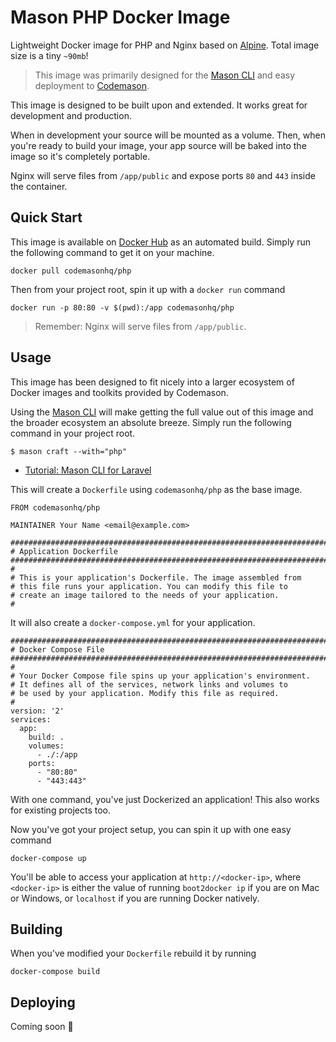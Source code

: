 # Mason PHP Docker Image

Lightweight Docker image for PHP and Nginx based on [Alpine](http://alpinelinux.org/). Total image size is a tiny `~90mb`!

> This image was primarily designed for the [Mason CLI](https://github.com/codemasonhq/mason-cli) and easy deployment to [Codemason](http://mason.ci). 


This image is designed to be built upon and extended. It works great for development and production.

When in development your source will be mounted as a volume. Then, when you're ready to build your image, your app source will be baked into the image so it's completely portable. 

Nginx will serve files from `/app/public` and expose ports `80` and `443` inside the container.

## Quick Start
This image is available on [Docker Hub](https://hub.docker.com/r/codemasonhq/php) as an automated build. Simply run the following command to get it on your machine. 
```
docker pull codemasonhq/php
```

Then from your project root, spin it up with a `docker run` command
```
docker run -p 80:80 -v $(pwd):/app codemasonhq/php
```

> Remember: Nginx will serve files from `/app/public`.

## Usage 
This image has been designed to fit nicely into a larger ecosystem of Docker images and toolkits provided by Codemason. 

Using the [Mason CLI](http://mason.ci/docs/mason-cli) will make getting the full value out of this image and the broader ecosystem an absolute breeze. Simply run the following command in your project root.
```
$ mason craft --with="php"
```
  - [Tutorial: Mason CLI for Laravel](#)


This will create a `Dockerfile` using `codemasonhq/php` as the base image.
```
FROM codemasonhq/php

MAINTAINER Your Name <email@example.com>

###########################################################################
# Application Dockerfile
###########################################################################
#
# This is your application's Dockerfile. The image assembled from
# this file runs your application. You can modify this file to
# create an image tailored to the needs of your application. 
#
```

It will also create a `docker-compose.yml` for your application.
```
###########################################################################
# Docker Compose File
###########################################################################
#
# Your Docker Compose file spins up your application's environment.
# It defines all of the services, network links and volumes to
# be used by your application. Modify this file as required.
#
version: '2'
services:
  app:
    build: . 
    volumes:
      - ./:/app
    ports:
      - "80:80"
      - "443:443"
```

With one command, you've just Dockerized an application! This also works for existing projects too.

Now you've got your project setup, you can spin it up with one easy command
```
docker-compose up
```

You'll be able to access your application at `http://<docker-ip>`, where `<docker-ip>` is either the value of running `boot2docker ip` if you are on Mac or Windows, or `localhost` if you are running Docker natively.

## Building
When you've modified your `Dockerfile` rebuild it by running 
```
docker-compose build 
```

## Deploying
Coming soon 🚀
